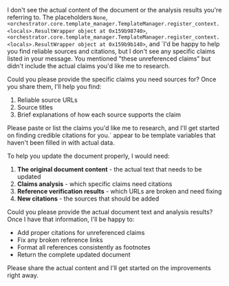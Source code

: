 I don't see the actual content of the document or the analysis results you're referring to. The placeholders `None`, `<orchestrator.core.template_manager.TemplateManager.register_context.<locals>.ResultWrapper object at 0x159b98740>`, `<orchestrator.core.template_manager.TemplateManager.register_context.<locals>.ResultWrapper object at 0x159b9b140>`, and `I'd be happy to help you find reliable sources and citations, but I don't see any specific claims listed in your message. You mentioned "these unreferenced claims" but didn't include the actual claims you'd like me to research.

Could you please provide the specific claims you need sources for? Once you share them, I'll help you find:

1. Reliable source URLs
2. Source titles  
3. Brief explanations of how each source supports the claim

Please paste or list the claims you'd like me to research, and I'll get started on finding credible citations for you.` appear to be template variables that haven't been filled in with actual data.

To help you update the document properly, I would need:

1. **The original document content** - the actual text that needs to be updated
2. **Claims analysis** - which specific claims need citations
3. **Reference verification results** - which URLs are broken and need fixing
4. **New citations** - the sources that should be added

Could you please provide the actual document text and analysis results? Once I have that information, I'll be happy to:

- Add proper citations for unreferenced claims
- Fix any broken reference links
- Format all references consistently as footnotes
- Return the complete updated document

Please share the actual content and I'll get started on the improvements right away.